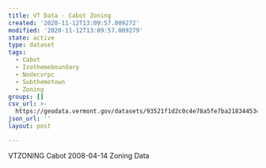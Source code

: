 ```yaml
---
title: VT Data - Cabot Zoning
created: '2020-11-12T13:09:57.009272'
modified: '2020-11-12T13:09:57.009279'
state: active
type: dataset
tags:
  - Cabot
  - Isothemeboundary
  - Nodecvrpc
  - Subthemetown
  - Zoning
groups: []
csv_url: >-
  https://geodata.vermont.gov/datasets/93521f1d2c0c4e78a5fe7ba218344534_0.csv?outSR=%7B%22latestWkid%22%3A3857%2C%22wkid%22%3A102100%7D
json_url: ''
layout: post

---
```

VTZONING Cabot 2008-04-14 Zoning Data
